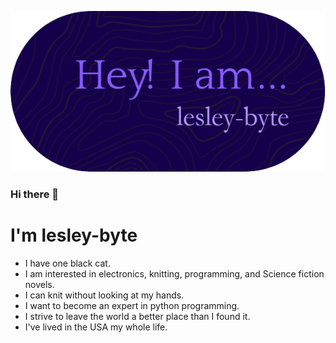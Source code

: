  ![header](https://github.com/lesley-byte/lesley-byte/blob/76c2ed6da8c26f43176baf6b0f1c60823410474b/assets/github-header-image.png)

### Hi there 👋

#  I'm lesley-byte

- I have one black cat.
- I am interested in electronics, knitting, programming, and Science fiction novels.
- I can knit without looking at my hands.
- I want to become an expert in python programming.
- I strive to leave the world a better place than I found it.
- I've lived in the USA my whole life.
<!--
**lesley-byte/lesley-byte** is a ✨ _special_ ✨ repository because its `README.md` (this file) appears on your GitHub profile.

Here are some ideas to get you started:

- 🔭 I’m currently working on ...
- 🌱 I’m currently learning ...
- 👯 I’m looking to collaborate on ...
- 🤔 I’m looking for help with ...
- 💬 Ask me about ...
- 📫 How to reach me: ...
- 😄 Pronouns: ...
- ⚡ Fun fact: ...
-->
